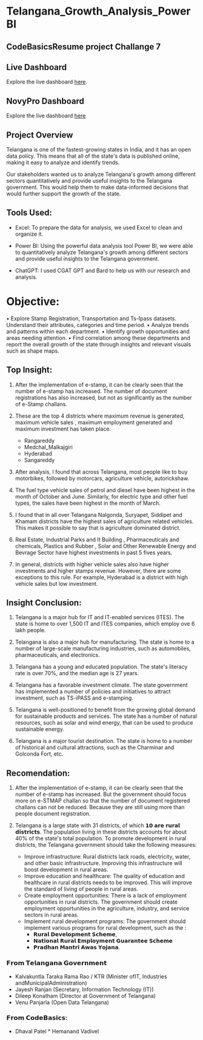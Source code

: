 # Telangana_Growth_Analysis_PowerBI

## CodeBasicsResume project Challange 7

## Live Dashboard

Explore the live dashboard [here](https://app.powerbi.com/view?r=eyJrIjoiMGJlYTgxMWEtN2ZiMy00MTRiLWFmZmMtYzgyMjM1NTNhYjU2IiwidCI6ImM2ZTU0OWIzLTVmNDUtNDAzMi1hYWU5LWQ0MjQ0ZGM1YjJjNCJ9).

## NovyPro Dashboard

Explore the live dashboard [here](https://www.novypro.com/project/atliq-hospitality-analysis--2)

## Project Overview

Telangana is one of the fastest-growing states in India, and it has an open data policy. This means that all of the state's data is published online, making it easy to analyze and identify trends.

Our stakeholders wanted us to analyze Telangana's growth among different sectors quantitatively and provide useful insights to the Telangana government. This would help them to make data-informed decisions that would further support the growth of the state.

## Tools Used:
  * Excel: To prepare the data for analysis, we used Excel to clean and organize it.

  * Power BI: Using the powerful data analysis tool Power BI, we were able to quantitatively analyze Telangana's growth among different sectors and provide useful insights to the Telangana government.

  * ChatGPT: I used CGAT GPT and Bard to help us with our research and analysis.

# Objective:
• Explore Stamp Registration, Transportation and Ts-Ipass datasets. Understand their attributes, categories and time period.
• Analyze trends and patterns within each department.
• Identify growth opportunities and areas needing attention.
• Find correlation among these departments and report the overall growth of the state through insights and relevant visuals such as shape maps.

## Top Insight:
1.  After the implementation of e-stamp, it can be clearly seen that the number of e-stamp has increased. The number of document registrations has also increased, but not as significantly as the number of e-Stamp challans.

2. These are the top 4 districts where maximum revenue is generated, maximum vehicle sales , maximum employment generated  and maximum investment has taken place.
      * Rangareddy
      * Medchal_Malkajgiri
      * Hyderabad
      * Sangareddy

3. After analysis, I found that across Telangana, most people like to buy motorbikes, followed by motorcars, agriculture vehicle, autorickshaw.

4. The fuel type vehicle sales of petrol and diesel have been highest in the month of October and June. Similarly, for electric type and other fuel types, the sales have been highest in the month of March.

5. I found that in all over Telangana Nalgonda, Suryapet, Siddipet and Khamam districts have the highest sales of agriculture related vehicles. This makes it possible to say that is agriculture dominated district.

6. Real Estate, Industrial Parks and It Building , Pharmaceuticals and chemicals, Plastics and Rubber , Solar and Other Renewable Energy and Bevrage Sector have highest investments in past 5 fives years.

7. In general, districts with higher vehicle sales also have higher investments and higher stamps revenue. However, there are some exceptions to this rule. For example, Hyderabad is a district with high vehicle sales but low investment.

## Insight Conclusion:

1. Telangana is a major hub for IT and IT-enabled services (ITES). The state is home to over 1,500 IT and ITES companies, which employ ove 6 lakh people.

2. Telangana is also a major hub for manufacturing. The state is home to a number of large-scale manufacturing industries, such as automobiles, pharmaceuticals, and electronics.

3. Telangana has a young and educated population. The state's literacy rate is over 70%, and the median age is 27 years.

4. Telangana has a favorable investment climate. The state government has implemented a number of policies and initiatives to attract investment, such as TS-iPASS and e-stamping.

5. Telangana is well-positioned to benefit from the growing global demand for sustainable products and services. The state has a number of natural resources, such as solar and wind energy, that can be used to produce sustainable energy.

6. Telangana is a major tourist destination. The state is home to a number of historical and cultural attractions, such as the Charminar and Golconda Fort, etc.

## Recomendation:
1. After the implementation of e-stamp, it can be clearly seen that the number of e-stamp has increased. But the government should focus more on e-STMAP challan so that the number of document registered challans can not be reduced. Because they are still using more than people document registration.

2. Telangana is a large state with 31 districts, of which 𝟭𝟬 𝗮𝗿𝗲 𝗿𝘂𝗿𝗮𝗹 𝗱𝗶𝘀𝘁𝗿𝗶𝗰𝘁𝘀. The population living in these districts accounts for about 40% of the state's total population. To promote development in rural districts, the Telangana government should take the following measures:
      * Improve infrastructure: Rural districts lack roads, electricity, water, and other basic infrastructure. Improving this infrastructure will boost development in rural areas.
      * Improve education and healthcare: The quality of education and healthcare in rural districts needs to be improved. This will improve the standard of living of people in rural areas.
      * Create employment opportunities: There is a lack of employment opportunities in rural districts. The government should create employment opportunities in the agriculture, industry, and service sectors in rural areas.
      * Implement rural development programs: The government should implement various programs for rural development, such as the :
         * 𝗥𝘂𝗿𝗮𝗹 𝗗𝗲𝘃𝗲𝗹𝗼𝗽𝗺𝗲𝗻𝘁 𝗦𝗰𝗵𝗲𝗺𝗲, 
         * 𝗡𝗮𝘁𝗶𝗼𝗻𝗮𝗹 𝗥𝘂𝗿𝗮𝗹 𝗘𝗺𝗽𝗹𝗼𝘆𝗺𝗲𝗻𝘁 𝗚𝘂𝗮𝗿𝗮𝗻𝘁𝗲𝗲 𝗦𝗰𝗵𝗲𝗺𝗲 
         * 𝗣𝗿𝗮𝗱𝗵𝗮𝗻 𝗠𝗮𝗻𝘁𝗿𝗶 𝗔𝘄𝗮𝘀 𝗬𝗼𝗷𝗮𝗻𝗮.

### 𝗙𝗿𝗼𝗺 𝗧𝗲𝗹𝗮𝗻𝗴𝗮𝗻𝗮 𝗚𝗼𝘃𝗲𝗿𝗻𝗺𝗲𝗻𝘁
* Kalvakuntla Taraka Rama Rao / KTR (Minister ofIT, Industries andMunicipalAdministration)
* Jayesh Ranjan (Secretary, Information Technology (IT))
* Dileep Konatham (Director at Government of Telangana)
* Venu Panjarla (Open Data Telangana)
  
### 𝗙𝗿𝗼𝗺 𝗖𝗼𝗱𝗲𝗕𝗮𝘀𝗶𝗰𝘀:
* Dhaval Patel * Hemanand Vadivel


